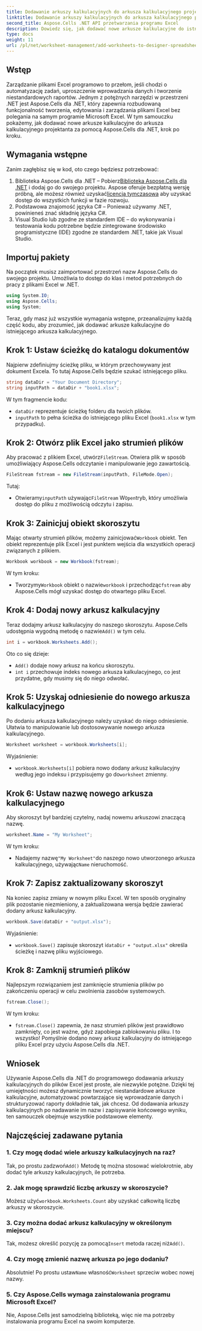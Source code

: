```yaml
---
title: Dodawanie arkuszy kalkulacyjnych do arkusza kalkulacyjnego projektanta za pomocą Aspose.Cells
linktitle: Dodawanie arkuszy kalkulacyjnych do arkusza kalkulacyjnego projektanta za pomocą Aspose.Cells
second_title: Aspose.Cells .NET API przetwarzania programu Excel
description: Dowiedz się, jak dodawać nowe arkusze kalkulacyjne do istniejących plików Excela za pomocą Aspose.Cells dla .NET. Przewodnik krok po kroku z przykładami, często zadawanymi pytaniami i innymi informacjami, aby uprościć zadania związane z kodowaniem.
type: docs
weight: 11
url: /pl/net/worksheet-management/add-worksheets-to-designer-spreadsheet/
---
```

## Wstęp
Zarządzanie plikami Excel programowo to przełom, jeśli chodzi o automatyzację zadań, uproszczenie wprowadzania danych i tworzenie niestandardowych raportów. Jednym z potężnych narzędzi w przestrzeni .NET jest Aspose.Cells dla .NET, który zapewnia rozbudowaną funkcjonalność tworzenia, edytowania i zarządzania plikami Excel bez polegania na samym programie Microsoft Excel. W tym samouczku pokażemy, jak dodawać nowe arkusze kalkulacyjne do arkusza kalkulacyjnego projektanta za pomocą Aspose.Cells dla .NET, krok po kroku.
## Wymagania wstępne
Zanim zagłębisz się w kod, oto czego będziesz potrzebować:
1.  Biblioteka Aspose.Cells dla .NET – Pobierz[Biblioteka Aspose.Cells dla .NET](https://releases.aspose.com/cells/net/) i dodaj go do swojego projektu. Aspose oferuje bezpłatną wersję próbną, ale możesz również uzyskać[licencja tymczasowa](https://purchase.aspose.com/temporary-license/) aby uzyskać dostęp do wszystkich funkcji w fazie rozwoju.
2. Podstawowa znajomość języka C# – Ponieważ używamy .NET, powinieneś znać składnię języka C#.
3. Visual Studio lub zgodne ze standardem IDE – do wykonywania i testowania kodu potrzebne będzie zintegrowane środowisko programistyczne (IDE) zgodne ze standardem .NET, takie jak Visual Studio.
## Importuj pakiety
Na początek musisz zaimportować przestrzeń nazw Aspose.Cells do swojego projektu. Umożliwia to dostęp do klas i metod potrzebnych do pracy z plikami Excel w .NET.
```csharp
using System.IO;
using Aspose.Cells;
using System;
```
Teraz, gdy masz już wszystkie wymagania wstępne, przeanalizujmy każdą część kodu, aby zrozumieć, jak dodawać arkusze kalkulacyjne do istniejącego arkusza kalkulacyjnego.
## Krok 1: Ustaw ścieżkę do katalogu dokumentów
Najpierw zdefiniujmy ścieżkę pliku, w którym przechowywany jest dokument Excela. To tutaj Aspose.Cells będzie szukać istniejącego pliku.
```csharp
string dataDir = "Your Document Directory";
string inputPath = dataDir + "book1.xlsx";
```
W tym fragmencie kodu:
- `dataDir` reprezentuje ścieżkę folderu dla twoich plików.
- `inputPath` to pełna ścieżka do istniejącego pliku Excel (`book1.xlsx` w tym przypadku).
## Krok 2: Otwórz plik Excel jako strumień plików
 Aby pracować z plikiem Excel, utwórz`FileStream`. Otwiera plik w sposób umożliwiający Aspose.Cells odczytanie i manipulowanie jego zawartością.
```csharp
FileStream fstream = new FileStream(inputPath, FileMode.Open);
```
Tutaj:
-  Otwieramy`inputPath` używając`FileStream` W`Open`tryb, który umożliwia dostęp do pliku z możliwością odczytu i zapisu.
## Krok 3: Zainicjuj obiekt skoroszytu
 Mając otwarty strumień plików, możemy zainicjować`Workbook` obiekt. Ten obiekt reprezentuje plik Excel i jest punktem wejścia dla wszystkich operacji związanych z plikiem.
```csharp
Workbook workbook = new Workbook(fstream);
```
W tym kroku:
-  Tworzymy`Workbook` obiekt o nazwie`workbook` i przechodząc`fstream` aby Aspose.Cells mógł uzyskać dostęp do otwartego pliku Excel.
## Krok 4: Dodaj nowy arkusz kalkulacyjny
 Teraz dodajmy arkusz kalkulacyjny do naszego skoroszytu. Aspose.Cells udostępnia wygodną metodę o nazwie`Add()` w tym celu.
```csharp
int i = workbook.Worksheets.Add();
```
Oto co się dzieje:
- `Add()` dodaje nowy arkusz na końcu skoroszytu.
- `int i` przechowuje indeks nowego arkusza kalkulacyjnego, co jest przydatne, gdy musimy się do niego odwołać.
## Krok 5: Uzyskaj odniesienie do nowego arkusza kalkulacyjnego
Po dodaniu arkusza kalkulacyjnego należy uzyskać do niego odniesienie. Ułatwia to manipulowanie lub dostosowywanie nowego arkusza kalkulacyjnego.
```csharp
Worksheet worksheet = workbook.Worksheets[i];
```
Wyjaśnienie:
- `workbook.Worksheets[i]` pobiera nowo dodany arkusz kalkulacyjny według jego indeksu i przypisujemy go do`worksheet` zmienny.
## Krok 6: Ustaw nazwę nowego arkusza kalkulacyjnego
Aby skoroszyt był bardziej czytelny, nadaj nowemu arkuszowi znaczącą nazwę.
```csharp
worksheet.Name = "My Worksheet";
```
W tym kroku:
-  Nadajemy nazwę`"My Worksheet"`do naszego nowo utworzonego arkusza kalkulacyjnego, używając`Name` nieruchomość.
## Krok 7: Zapisz zaktualizowany skoroszyt
Na koniec zapisz zmiany w nowym pliku Excel. W ten sposób oryginalny plik pozostanie niezmieniony, a zaktualizowana wersja będzie zawierać dodany arkusz kalkulacyjny.
```csharp
workbook.Save(dataDir + "output.xlsx");
```
Wyjaśnienie:
- `workbook.Save()` zapisuje skoroszyt i`dataDir + "output.xlsx"` określa ścieżkę i nazwę pliku wyjściowego.
## Krok 8: Zamknij strumień plików
Najlepszym rozwiązaniem jest zamknięcie strumienia plików po zakończeniu operacji w celu zwolnienia zasobów systemowych.
```csharp
fstream.Close();
```
W tym kroku:
- `fstream.Close()` zapewnia, że nasz strumień plików jest prawidłowo zamknięty, co jest ważne, gdyż zapobiega zablokowaniu pliku.
I to wszystko! Pomyślnie dodano nowy arkusz kalkulacyjny do istniejącego pliku Excel przy użyciu Aspose.Cells dla .NET.
## Wniosek
Używanie Aspose.Cells dla .NET do programowego dodawania arkuszy kalkulacyjnych do plików Excel jest proste, ale niezwykle potężne. Dzięki tej umiejętności możesz dynamicznie tworzyć niestandardowe arkusze kalkulacyjne, automatyzować powtarzające się wprowadzanie danych i strukturyzować raporty dokładnie tak, jak chcesz. Od dodawania arkuszy kalkulacyjnych po nadawanie im nazw i zapisywanie końcowego wyniku, ten samouczek obejmuje wszystkie podstawowe elementy.
## Najczęściej zadawane pytania
### 1. Czy mogę dodać wiele arkuszy kalkulacyjnych na raz?
 Tak, po prostu zadzwoń`Add()` Metodę tę można stosować wielokrotnie, aby dodać tyle arkuszy kalkulacyjnych, ile potrzeba.
### 2. Jak mogę sprawdzić liczbę arkuszy w skoroszycie?
 Możesz użyć`workbook.Worksheets.Count` aby uzyskać całkowitą liczbę arkuszy w skoroszycie.
### 3. Czy można dodać arkusz kalkulacyjny w określonym miejscu?
 Tak, możesz określić pozycję za pomocą`Insert` metoda raczej niż`Add()`.
### 4. Czy mogę zmienić nazwę arkusza po jego dodaniu?
 Absolutnie! Po prostu ustaw`Name` własność`Worksheet` sprzeciw wobec nowej nazwy.
### 5. Czy Aspose.Cells wymaga zainstalowania programu Microsoft Excel?
Nie, Aspose.Cells jest samodzielną biblioteką, więc nie ma potrzeby instalowania programu Excel na swoim komputerze.
